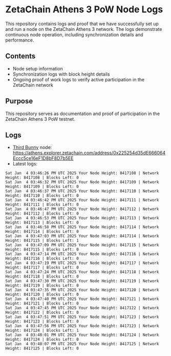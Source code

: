 # ZetaChain Athens 3 PoW Node Logs
This repository contains logs and proof that we have successfully set up and run a node on the ZetaChain Athens 3 network. The logs demonstrate continuous node operation, including synchronization details and performance.

## Contents
- Node setup information
- Synchronization logs with block height details
- Ongoing proof of work logs to verify active participation in the ZetaChain network

## Purpose
This repository serves as documentation and proof of participation in the ZetaChain Athens 3 PoW testnet.

## Logs

- [Third Bunny](https://thirdbunny.xyz/) node: https://athens.explorer.zetachain.com/address/0x225254d35dE666064Eccc5ce16eF1D8bF8D7b5EE
- Latest logs:
```
Sat Jan  4 03:46:26 PM UTC 2025 Your Node Height: 8417108 | Network Height: 8417108 | Blocks Left: 0
Sat Jan  4 03:46:32 PM UTC 2025 Your Node Height: 8417109 | Network Height: 8417109 | Blocks Left: 0
Sat Jan  4 03:46:37 PM UTC 2025 Your Node Height: 8417110 | Network Height: 8417110 | Blocks Left: 0
Sat Jan  4 03:46:42 PM UTC 2025 Your Node Height: 8417111 | Network Height: 8417111 | Blocks Left: 0
Sat Jan  4 03:46:47 PM UTC 2025 Your Node Height: 8417112 | Network Height: 8417112 | Blocks Left: 0
Sat Jan  4 03:46:53 PM UTC 2025 Your Node Height: 8417113 | Network Height: 8417113 | Blocks Left: 0
Sat Jan  4 03:46:58 PM UTC 2025 Your Node Height: 8417114 | Network Height: 8417114 | Blocks Left: 0
Sat Jan  4 03:47:03 PM UTC 2025 Your Node Height: 8417114 | Network Height: 8417115 | Blocks Left: 1
Sat Jan  4 03:47:09 PM UTC 2025 Your Node Height: 8417115 | Network Height: 8417115 | Blocks Left: 0
Sat Jan  4 03:47:14 PM UTC 2025 Your Node Height: 8417116 | Network Height: 8417116 | Blocks Left: 0
Sat Jan  4 03:47:19 PM UTC 2025 Your Node Height: 8417117 | Network Height: 8417117 | Blocks Left: 0
Sat Jan  4 03:47:24 PM UTC 2025 Your Node Height: 8417118 | Network Height: 8417118 | Blocks Left: 0
Sat Jan  4 03:47:30 PM UTC 2025 Your Node Height: 8417119 | Network Height: 8417119 | Blocks Left: 0
Sat Jan  4 03:47:35 PM UTC 2025 Your Node Height: 8417120 | Network Height: 8417120 | Blocks Left: 0
Sat Jan  4 03:47:40 PM UTC 2025 Your Node Height: 8417121 | Network Height: 8417121 | Blocks Left: 0
Sat Jan  4 03:47:45 PM UTC 2025 Your Node Height: 8417122 | Network Height: 8417122 | Blocks Left: 0
Sat Jan  4 03:47:51 PM UTC 2025 Your Node Height: 8417123 | Network Height: 8417123 | Blocks Left: 0
Sat Jan  4 03:47:56 PM UTC 2025 Your Node Height: 8417123 | Network Height: 8417124 | Blocks Left: 1
Sat Jan  4 03:48:01 PM UTC 2025 Your Node Height: 8417124 | Network Height: 8417124 | Blocks Left: 0
Sat Jan  4 03:48:07 PM UTC 2025 Your Node Height: 8417125 | Network Height: 8417125 | Blocks Left: 0
```
